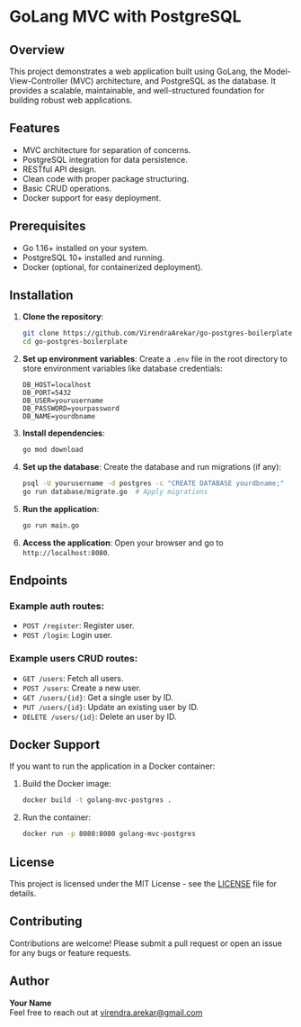 # GoLang MVC with PostgreSQL

## Overview
This project demonstrates a web application built using GoLang, the Model-View-Controller (MVC) architecture, and PostgreSQL as the database. It provides a scalable, maintainable, and well-structured foundation for building robust web applications.

## Features
- MVC architecture for separation of concerns.
- PostgreSQL integration for data persistence.
- RESTful API design.
- Clean code with proper package structuring.
- Basic CRUD operations.
- Docker support for easy deployment.

## Prerequisites
- Go 1.16+ installed on your system.
- PostgreSQL 10+ installed and running.
- Docker (optional, for containerized deployment).

## Installation

1. **Clone the repository**:
    ```bash
    git clone https://github.com/VirendraArekar/go-postgres-boilerplate.git
    cd go-postgres-boilerplate
    ```

2. **Set up environment variables**:
    Create a `.env` file in the root directory to store environment variables like database credentials:
    ```
    DB_HOST=localhost
    DB_PORT=5432
    DB_USER=yourusername
    DB_PASSWORD=yourpassword
    DB_NAME=yourdbname
    ```

3. **Install dependencies**:
    ```bash
    go mod download
    ```

4. **Set up the database**:
    Create the database and run migrations (if any):
    ```bash
    psql -U yourusername -d postgres -c "CREATE DATABASE yourdbname;"
    go run database/migrate.go  # Apply migrations
    ```

5. **Run the application**:
    ```bash
    go run main.go
    ```

6. **Access the application**:
    Open your browser and go to `http://localhost:8080`.

## Endpoints

### Example auth routes:
- `POST /register`: Register user.
- `POST /login`: Login user.

### Example users CRUD routes:
- `GET /users`: Fetch all users.
- `POST /users`: Create a new user.
- `GET /users/{id}`: Get a single user by ID.
- `PUT /users/{id}`: Update an existing user by ID.
- `DELETE /users/{id}`: Delete an user by ID.

## Docker Support
If you want to run the application in a Docker container:
1. Build the Docker image:
    ```bash
    docker build -t golang-mvc-postgres .
    ```

2. Run the container:
    ```bash
    docker run -p 8080:8080 golang-mvc-postgres
    ```

## License
This project is licensed under the MIT License - see the [LICENSE](LICENSE) file for details.

## Contributing
Contributions are welcome! Please submit a pull request or open an issue for any bugs or feature requests.

## Author
**Your Name**  
Feel free to reach out at [virendra.arekar@gmail.com](mailto:virendra.arekar@gmail.com)
